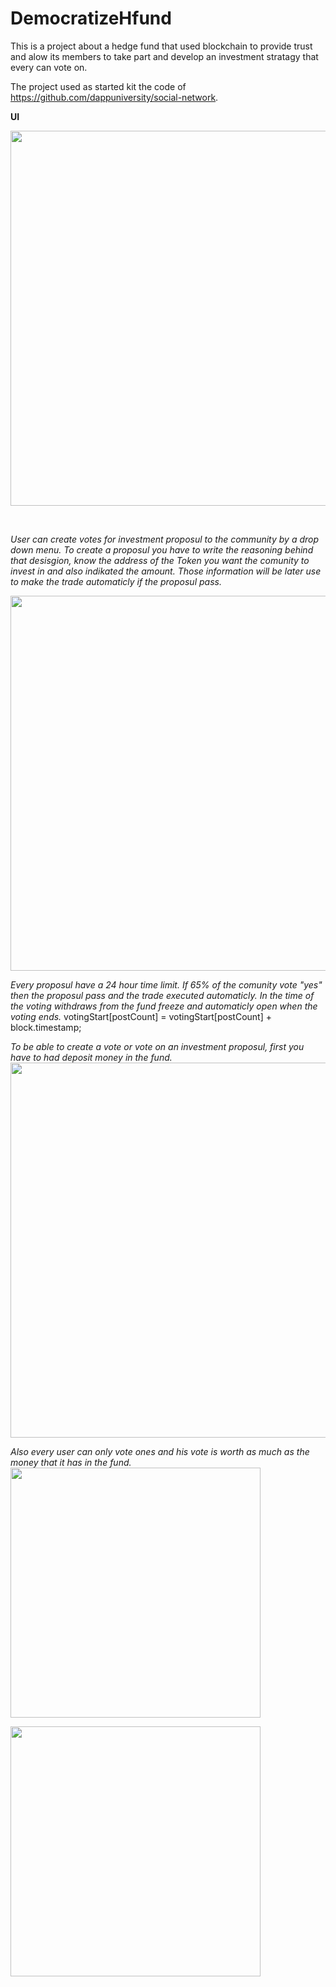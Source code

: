 # DemocratizeHfund
This is a project about a hedge fund that used blockchain to provide trust and alow its members to take part and develop an investment stratagy that every can vote on.

The project used as started kit the code of https://github.com/dappuniversity/social-network.

<b>UI</b>

<img src="https://user-images.githubusercontent.com/97196020/148573484-7a5a6978-c0ff-44c8-b2bf-9dab2edd48be.png" width="600" >

  <p>&nbsp;</p>
  
<i>User can create votes for investment proposul to the community by a drop down menu. To create a proposul you have to write the reasoning behind that desisgion, know the address of the Token you want the comunity to invest in and also indikated the amount. Those information will be later use to make the trade automaticly if the proposul pass. </i>
    
<img src="https://user-images.githubusercontent.com/97196020/148574856-004e23fe-3710-416e-b874-9937b2e3fd90.png" width="600" >
    
<i>Every proposul have a 24 hour time limit. If 65% of the comunity vote "yes" then the proposul pass and the trade executed automaticly. In the time of the voting withdraws from the fund freeze and automaticly open when the voting ends.</i>
        votingStart[postCount] = votingStart[postCount] + block.timestamp;
  

  
 <i> To be able to create a vote or vote on an investment proposul, first you have to had deposit money in the fund. </i>
 <img src="https://user-images.githubusercontent.com/97196020/148578593-747ff4bc-fb1b-46e4-9f8a-32750efed8da.png" width="600" > 
 
  <i>Also every user can only vote ones and his vote is worth as much as the money that it has in the fund. </i>
 <img src="https://user-images.githubusercontent.com/97196020/148578781-48738b40-2b6e-448c-a3f1-c9af0e4a297e.png" width="400" > 
  
 <img src="https://user-images.githubusercontent.com/97196020/148578872-322eb7de-5e17-4a13-8c25-165311bcf66b.png" width="400" > 

  


 
  



